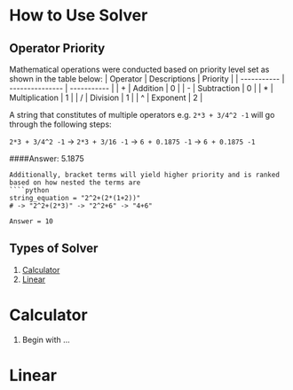 # How to Use Solver

## Operator Priority

Mathematical operations were conducted based on priority level set as shown in the table below:
| Operator    | Descriptions    | Priority    |
| ----------- | --------------- | ----------- |
| +           | Addition        | 0           |
| -           | Subtraction     | 0           |
| *           | Multiplication  | 1           |
| /           | Division        | 1           |
| ^           | Exponent        | 2           |

A string that constitutes of multiple operators e.g. `2*3 + 3/4^2 -1` will go through the following steps:

`2*3 + 3/4^2 -1` -> `2*3 + 3/16 -1` -> `6 + 0.1875 -1` -> `6 + 0.1875 -1`

####Answer: 5.1875
````
Additionally, bracket terms will yield higher priority and is ranked based on how nested the terms are
````python
string_equation = "2^2+(2*(1+2))"
# -> "2^2+(2*3)" -> "2^2+6" -> "4+6"

Answer = 10
````

## Types of Solver

1. [Calculator](#calculator)
2. [Linear](#linear)

# Calculator

1. Begin with ...

# Linear
